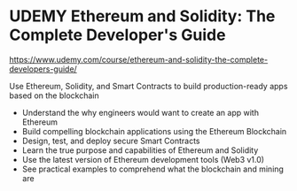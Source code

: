 # UDEMY Ethereum and Solidity: The Complete Developer's Guide

https://www.udemy.com/course/ethereum-and-solidity-the-complete-developers-guide/

Use Ethereum, Solidity, and Smart Contracts to build production-ready apps based on the blockchain

- Understand the why engineers would want to create an app with Ethereum
- Build compelling blockchain applications using the Ethereum Blockchain
- Design, test, and deploy secure Smart Contracts
- Learn the true purpose and capabilities of Ethereum and Solidity
- Use the latest version of Ethereum development tools (Web3 v1.0)
- See practical examples to comprehend what the blockchain and mining are
